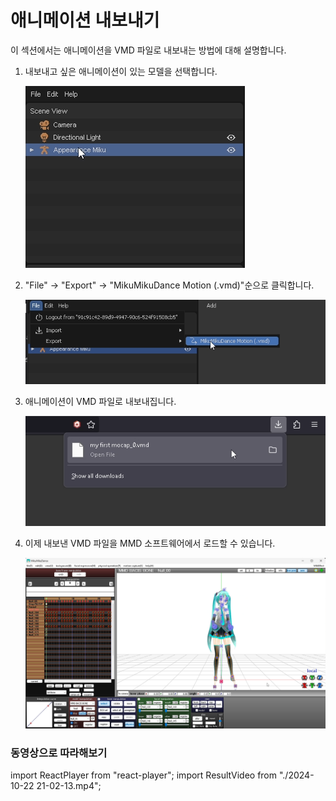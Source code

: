 # 애니메이션 내보내기

이 섹션에서는 애니메이션을 VMD 파일로 내보내는 방법에 대해 설명합니다.

1. 내보내고 싶은 애니메이션이 있는 모델을 선택합니다.

    ![select model](image.png)

2. "File" -> "Export" -> "MikuMikuDance Motion (.vmd)"순으로 클릭합니다.

    ![export button](image-1.png)

3. 애니메이션이 VMD 파일로 내보내집니다.

    ![exported](image-2.png)

4. 이제 내보낸 VMD 파일을 MMD 소프트웨어에서 로드할 수 있습니다.

    ![loaded on mmd](image-3.png)

### 동영상으로 따라해보기

import ReactPlayer from "react-player";
import ResultVideo from "./2024-10-22 21-02-13.mp4";

<ReactPlayer
    url={ResultVideo}
    controls={true}
    width="100%"
    height="100%"/>

